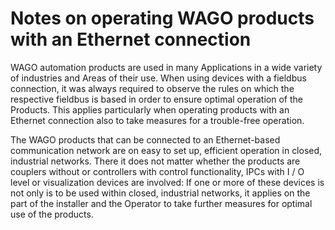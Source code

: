 # Notes on operating WAGO products with an Ethernet connection

WAGO automation products are used in many Applications in a wide variety of industries and
Areas of their use. When using devices with a fieldbus connection, it was always required
to observe the rules on which the respective fieldbus is based in order to ensure optimal operation of the
Products. This applies particularly when operating products with an Ethernet connection
also to take measures for a trouble-free operation.  

The WAGO products that can be connected to an Ethernet-based communication network are on
easy to set up, efficient operation in closed, industrial networks. There
it does not matter whether the products are couplers without or controllers with control functionality,
IPCs with I / O level or visualization devices are involved: If one or more of these devices is not only
is to be used within closed, industrial networks, it applies on the part of the installer and the
Operator to take further measures for optimal use of the products.

